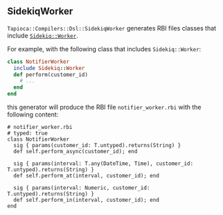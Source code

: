 ## SidekiqWorker

`Tapioca::Compilers::Dsl::SidekiqWorker` generates RBI files classes that include
[`Sidekiq::Worker`](https://github.com/mperham/sidekiq/wiki/Getting-Started).

For example, with the following class that includes `Sidekiq::Worker`:

~~~rb
class NotifierWorker
  include Sidekiq::Worker
  def perform(customer_id)
    # ...
  end
end
~~~

this generator will produce the RBI file `notifier_worker.rbi` with the following content:

~~~rbi
# notifier_worker.rbi
# typed: true
class NotifierWorker
  sig { params(customer_id: T.untyped).returns(String) }
  def self.perform_async(customer_id); end

  sig { params(interval: T.any(DateTime, Time), customer_id: T.untyped).returns(String) }
  def self.perform_at(interval, customer_id); end

  sig { params(interval: Numeric, customer_id: T.untyped).returns(String) }
  def self.perform_in(interval, customer_id); end
end
~~~
